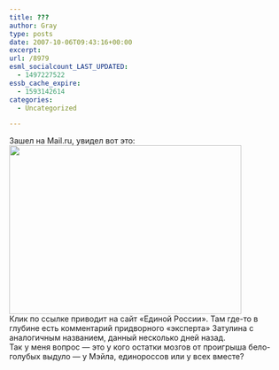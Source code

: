 ```yaml
---
title: ???
author: Gray
type: posts
date: 2007-10-06T09:43:16+00:00
excerpt:
url: /8979
esml_socialcount_LAST_UPDATED:
  - 1497227522
essb_cache_expire:
  - 1593142614
categories:
  - Uncategorized

---
```








Зашел на Mail.ru, увидел вот это:  
[<img src="https://i0.wp.com/img-fotki.yandex.ru/get/6/gray7400.33/0_416f_7f93161e_L.jpg?resize=419%2C305" width="419" height="305" title="" alt="" border="0" data-recalc-dims="1" />][1]  
Клик по ссылке приводит на сайт &#171;Единой России&#187;. Там где-то в глубине есть комментарий придворного &#171;эксперта&#187; Затулина с аналогичным названием, данный несколько дней назад.  
Так у меня вопрос &#8212; это у кого остатки мозгов от проигрыша бело-голубых выдуло &#8212; у Мэйла, единороссов или у всех вместе?

 [1]: http://fotki.yandex.ru/users/gray7400/view/16751